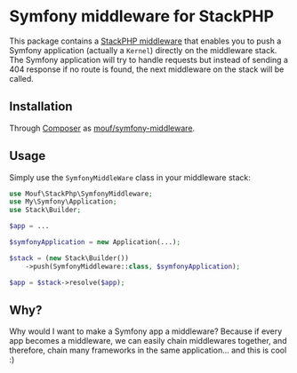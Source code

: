 Symfony middleware for StackPHP
===============================

This package contains a [StackPHP middleware](http://stackphp.com/) that enables you to push a Symfony
application (actually a `Kernel`) directly on the middleware stack.
The Symfony application will try to handle requests but instead of sending a 404 response if no route is found, 
the next middleware on the stack will be called.

Installation
------------

Through [Composer](https://getcomposer.org/) as [mouf/symfony-middleware](https://packagist.org/packages/mouf/symfony-middleware).

Usage
-----

Simply use the `SymfonyMiddleWare` class in your middleware stack:

```php
use Mouf\StackPhp\SymfonyMiddleware;
use My\Symfony\Application;
use Stack\Builder;

$app = ...

$symfonyApplication = new Application(...);

$stack = (new Stack\Builder())
    ->push(SymfonyMiddleware::class, $symfonyApplication);

$app = $stack->resolve($app);
```

Why?
----

Why would I want to make a Symfony app a middleware?
Because if every app becomes a middleware, we can easily chain middlewares together, and therefore, chain many
frameworks in the same application... and this is cool :)
